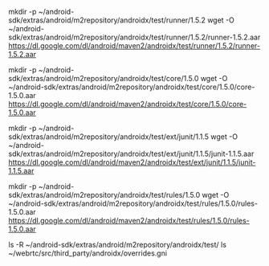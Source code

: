 mkdir -p ~/android-sdk/extras/android/m2repository/androidx/test/runner/1.5.2
wget -O ~/android-sdk/extras/android/m2repository/androidx/test/runner/1.5.2/runner-1.5.2.aar https://dl.google.com/dl/android/maven2/androidx/test/runner/1.5.2/runner-1.5.2.aar

mkdir -p ~/android-sdk/extras/android/m2repository/androidx/test/core/1.5.0
wget -O ~/android-sdk/extras/android/m2repository/androidx/test/core/1.5.0/core-1.5.0.aar https://dl.google.com/dl/android/maven2/androidx/test/core/1.5.0/core-1.5.0.aar

mkdir -p ~/android-sdk/extras/android/m2repository/androidx/test/ext/junit/1.1.5
wget -O ~/android-sdk/extras/android/m2repository/androidx/test/ext/junit/1.1.5/junit-1.1.5.aar https://dl.google.com/dl/android/maven2/androidx/test/ext/junit/1.1.5/junit-1.1.5.aar

mkdir -p ~/android-sdk/extras/android/m2repository/androidx/test/rules/1.5.0
wget -O ~/android-sdk/extras/android/m2repository/androidx/test/rules/1.5.0/rules-1.5.0.aar https://dl.google.com/dl/android/maven2/androidx/test/rules/1.5.0/rules-1.5.0.aar

ls -R ~/android-sdk/extras/android/m2repository/androidx/test/
ls ~/webrtc/src/third_party/androidx/overrides.gni